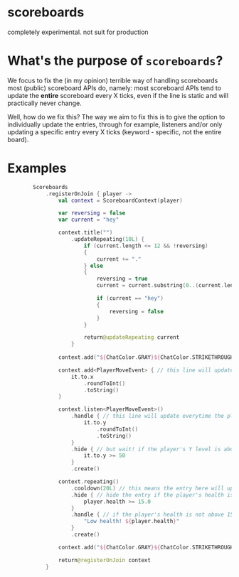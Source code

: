 # scoreboards
completely experimental. not suit for production

# What's the purpose of `scoreboards`?
We focus to fix the (in my opinion) terrible way of handling scoreboards most (public) scoreboard APIs do, namely:
most scoreboard APIs tend to update the __entire__ scoreboard every X ticks, even if the line is static and will practically never change.

Well, how do we fix this? The way we aim to fix this is to give the option to individually update the entries, through for example, listeners and/or only updating 
a specific entry every X ticks (keyword - specific, not the entire board).

# Examples
```kt
        Scoreboards
            .registerOnJoin { player ->
                val context = ScoreboardContext(player)

                var reversing = false
                var current = "hey"

                context.title("")
                    .updateRepeating(10L) {
                        if (current.length <= 12 && !reversing)
                        {
                            current += "."
                        } else
                        {
                            reversing = true
                            current = current.substring(0..(current.length - 2))

                            if (current == "hey")
                            {
                                reversing = false
                            }
                        }

                        return@updateRepeating current
                    }
                    
                context.add("${ChatColor.GRAY}${ChatColor.STRIKETHROUGH}----------------") // this line is static, and it will never update.

                context.add<PlayerMoveEvent> { // this line will update everytime the player itself moves. 
                    it.to.x
                        .roundToInt()
                        .toString()
                }

                context.listen<PlayerMoveEvent>() 
                    .handle { // this line will update everytime the player moves.
                        it.to.y
                            .roundToInt()
                            .toString()
                    }
                    .hide { // but wait! if the player's Y level is above 50, it won't be displayed. 
                        it.to.y >= 50
                    }
                    .create()

                context.repeating()
                    .cooldown(20L) // this means the entry here will update every 20 ticks (1 second, in minecraft)
                    .hide { // hide the entry if the player's health is above 15
                        player.health >= 15.0
                    }
                    .handle { // if the player's health is not above 15, display their health with the "Low health!" message.
                        "Low health! ${player.health}"
                    }
                    .create()

                context.add("${ChatColor.GRAY}${ChatColor.STRIKETHROUGH}----------------") // like the example at the top, this is a static line and will never update.

                return@registerOnJoin context
            }
```